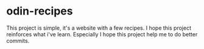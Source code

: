 # odin-recipes
This project is simple, it's a website with a few recipes.
I hope this project reinforces what i've learn.
Especially I hope this project help me to do better commits.